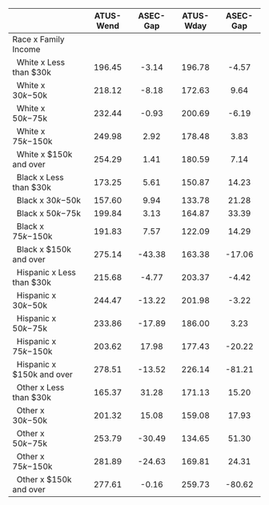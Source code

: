 
|                      |    ATUS-Wend |     ASEC-Gap |    ATUS-Wday |     ASEC-Gap |
| -------------------- | :----------: | :----------: | :----------: | :----------: |
| Race x Family Income |              |              |              |              |
| &nbsp;&nbsp;White x Less than $30k |       196.45 |        -3.14 |       196.78 |        -4.57 |
| &nbsp;&nbsp;White x $30k-$50k |       218.12 |        -8.18 |       172.63 |         9.64 |
| &nbsp;&nbsp;White x $50k-$75k |       232.44 |        -0.93 |       200.69 |        -6.19 |
| &nbsp;&nbsp;White x $75k-$150k |       249.98 |         2.92 |       178.48 |         3.83 |
| &nbsp;&nbsp;White x $150k and over |       254.29 |         1.41 |       180.59 |         7.14 |
| &nbsp;&nbsp;Black x Less than $30k |       173.25 |         5.61 |       150.87 |        14.23 |
| &nbsp;&nbsp;Black x $30k-$50k |       157.60 |         9.94 |       133.78 |        21.28 |
| &nbsp;&nbsp;Black x $50k-$75k |       199.84 |         3.13 |       164.87 |        33.39 |
| &nbsp;&nbsp;Black x $75k-$150k |       191.83 |         7.57 |       122.09 |        14.29 |
| &nbsp;&nbsp;Black x $150k and over |       275.14 |       -43.38 |       163.38 |       -17.06 |
| &nbsp;&nbsp;Hispanic x Less than $30k |       215.68 |        -4.77 |       203.37 |        -4.42 |
| &nbsp;&nbsp;Hispanic x $30k-$50k |       244.47 |       -13.22 |       201.98 |        -3.22 |
| &nbsp;&nbsp;Hispanic x $50k-$75k |       233.86 |       -17.89 |       186.00 |         3.23 |
| &nbsp;&nbsp;Hispanic x $75k-$150k |       203.62 |        17.98 |       177.43 |       -20.22 |
| &nbsp;&nbsp;Hispanic x $150k and over |       278.51 |       -13.52 |       226.14 |       -81.21 |
| &nbsp;&nbsp;Other x Less than $30k |       165.37 |        31.28 |       171.13 |        15.20 |
| &nbsp;&nbsp;Other x $30k-$50k |       201.32 |        15.08 |       159.08 |        17.93 |
| &nbsp;&nbsp;Other x $50k-$75k |       253.79 |       -30.49 |       134.65 |        51.30 |
| &nbsp;&nbsp;Other x $75k-$150k |       281.89 |       -24.63 |       169.81 |        24.31 |
| &nbsp;&nbsp;Other x $150k and over |       277.61 |        -0.16 |       259.73 |       -80.62 |

